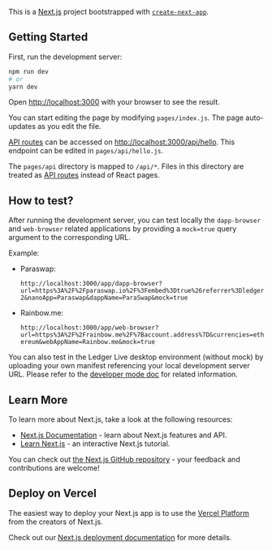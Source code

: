 This is a [Next.js](https://nextjs.org/) project bootstrapped with [`create-next-app`](https://github.com/vercel/next.js/tree/canary/packages/create-next-app).

## Getting Started

First, run the development server:

```bash
npm run dev
# or
yarn dev
```

Open [http://localhost:3000](http://localhost:3000) with your browser to see the result.

You can start editing the page by modifying `pages/index.js`. The page auto-updates as you edit the file.

[API routes](https://nextjs.org/docs/api-routes/introduction) can be accessed on [http://localhost:3000/api/hello](http://localhost:3000/api/hello). This endpoint can be edited in `pages/api/hello.js`.

The `pages/api` directory is mapped to `/api/*`. Files in this directory are treated as [API routes](https://nextjs.org/docs/api-routes/introduction) instead of React pages.

## How to test?

After running the development server, you can test locally the `dapp-browser` and `web-browser` related applications by providing a `mock=true` query argument to the corresponding URL.

Example:

- Paraswap:

  `http://localhost:3000/app/dapp-browser?url=https%3A%2F%2Fparaswap.io%2F%3Fembed%3Dtrue%26referrer%3Dledger2&nanoApp=Paraswap&dappName=ParaSwap&mock=true`

- Rainbow.me:

  `http://localhost:3000/app/web-browser?url=https%3A%2F%2Frainbow.me%2F%7Baccount.address%7D&currencies=ethereum&webAppName=Rainbow.me&mock=true`

You can also test in the Ledger Live desktop environment (without mock) by uploading your own manifest referencing your local development server URL. Please refer to the [developer mode doc](https://developers.ledger.com/docs/platform-app/developer-mode/) for related information.

## Learn More

To learn more about Next.js, take a look at the following resources:

- [Next.js Documentation](https://nextjs.org/docs) - learn about Next.js features and API.
- [Learn Next.js](https://nextjs.org/learn) - an interactive Next.js tutorial.

You can check out [the Next.js GitHub repository](https://github.com/vercel/next.js/) - your feedback and contributions are welcome!

## Deploy on Vercel

The easiest way to deploy your Next.js app is to use the [Vercel Platform](https://vercel.com/new?utm_medium=default-template&filter=next.js&utm_source=create-next-app&utm_campaign=create-next-app-readme) from the creators of Next.js.

Check out our [Next.js deployment documentation](https://nextjs.org/docs/deployment) for more details.
